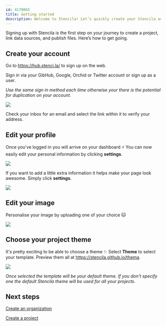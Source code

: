 ```yaml
---
id: 4170065
title: Getting started
description: Welcome to Stencila! Let’s quickly create your Stencila account and show you around so you can get started
---
```


Signing up with Stencila is the first step on your journey to create a project, link data sources, and publish files. Here’s how to get going.

## Create your account


Go to https://hub.stenci.la/ to sign up on the web.

Sign in via your GibHub, Google, Orchid or Twitter account or sign up as a user. 

*Use the same sign in method each time otherwise your there is the potential for duplication on your account.*

![](https://i.imgur.com/xW8xMDK.png)

Check your inbox for an email and select the link within it to verify your address. 

## Edit your profile

Once you've logged in you will arrive on your dashboard :zap: 
You can now easily edit your personal information by clicking **settings**. 

![](https://i.imgur.com/Wqk8Osz.png)

If you want to add a little extra information it helps make your page look awesome. Simply click **settings**.

![](https://i.imgur.com/HiPdVlK.png)

## Edit your image

Personalise your image by uploading one of your choice :cat:

![](https://i.imgur.com/3AL5q3T.png)

## Choose your project theme

It's pretty exciting to be able to choose a theme :sparkles: Select **Theme** to select your template. Preview them all at https://stencila.github.io/thema.

![](https://i.imgur.com/kFXFbXW.png)

*Once selected the template will be your default theme. If you don't specify one the default Stencila theme will be used for all your projects*. 

## Next steps
 
[Create an organization](./https://hackmd.io/HzFwQFPuQvGpn_VZpa49yA)

[Create a project](https://hackmd.io/u3DIkALuSL2oTcx6JU4aZQ)








